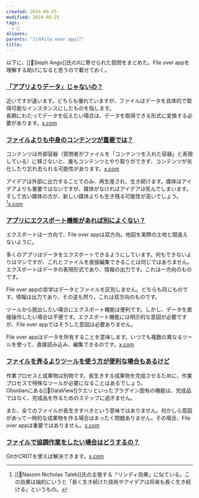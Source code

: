 ```yaml
---
created: 2024-09-25
modified: 2024-09-25
tags:
  - 📝
aliases: 
parents: "[[🌐File over app]]"
title: 
---
```

以下に、[[👤Steph Ango]]氏のXに寄せられた質問をまとめた。File over appを理解する助けになると思うので載せておく。

### [「アプリよりデータ」じゃないの？](https://x.com/kvistgaard/status/1693347382795055545)
近いですが違います。どちらも優れていますが、ファイルはデータを具体的で取得可能なインスタンスにしたものを指します。  
長期にわたってデータを伝えたい場合は、データを取得できる形式に変換する必要があります。[x.com](https://x.com/kepano/status/1693365202589471047)

### [ファイルよりも中身のコンテンツが重要では？](https://x.com/diegoeis/status/1679615012371873796)
コンテンツは外部容器（質問者がファイルを「コンテンツを入れた容器」と表現している）に移さないと、誰もコンテンツとやり取りができず、コンテンツが劣化したり忘れ去られる可能性があります。[x.com](https://x.com/kepano/status/1679617530204413952)

アイデアは外部に出力することでのみ、再生産され、生き続けます。媒体はアイデアよりも重要ではないですが、媒体がなければアイデアは死んでしまいます。そして古い媒体の方が、新しい媒体よりも生き残る可能性が高いでしょう。[^lindy][x.com](https://x.com/kepano/status/1679641047339765761)

[^lindy]: [[👤Nassim Nicholas Taleb]]氏の主張する「リンディ効果」に似ている。この効果は端的にいうと「長く生き続けた技術やアイデアは将来も長く生き続ける」というもの。

### [アプリにエクスポート機能があれば別によくない？](https://x.com/mattcassinelli/status/1676549560372723712)
エクスポートは一方向で、File over appは双方向。地図を実際の土地と間違えないように。

多くのアプリはデータをエクスポートできるようにしています。何もできないよりはマシですが、これとファイルを直接編集できることは同じではありません。エクスポートはデータの表現形式であり、情報の出力です。これは一方向のものです。

File over appの哲学はデータとファイルを区別しません。どちらも同じものです。情報は出力であり、その逆も然り。これは双方向のものです。

ツールから脱出したい場合にエクスポート機能は便利です。しかし、データを直接操作したい場合は不便です。エクスポート機能には明示的な意図が必要ですが、File over appではそうした意図は必要ありません。

File over appはデータを所有することを意味します。いつでも複数の異なるツールを使って、直接読み込み、編集できるのです。[x.com](https://x.com/kepano/status/1764775797444026557)

### [ファイルを弄るよりツールを使う方が便利な場合もあるけど](https://x.com/100orbits/status/1675885350638563329)
作業プロセスと成果物は別物です。長生きする成果物を完成させるために、作業プロセスで特殊なツールが必要になることはあるでしょう。  
Obsidianにある[[💎DataView]]クエリといったプラグイン固有の機能は、完成品ではなく、完成品を作るためのステップに過ぎません。

また、全てのファイルが長生きすべきという意味ではありません。何かしら意図があって一時的な成果物を作る場合はまったく問題ありません。その場合、File over appは重要ではありません。[x.com](https://x.com/kepano/status/1675890721071693824)

### [ファイルで協調作業をしたい場合はどうするの？](https://x.com/tomus_sherman/status/1764778312860057931)
GitかCRDTを使えば解決できます。[x.com](https://x.com/kepano/status/1764781600645001494)